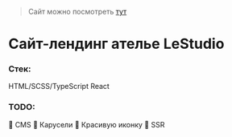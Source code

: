 >Сайт можно посмотреть [тут](http://lestudio.qgncc.com/)

# Сайт-лендинг ателье LeStudio
### Стек:
HTML/SCSS/TypeScript React

### TODO:
:black_square_button: CMS
:black_square_button: Карусели
:black_square_button: Красивую иконку
:black_square_button: SSR